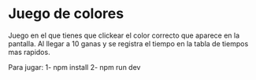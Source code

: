 # Juego de colores
Juego en el que tienes que clickear el color correcto que aparece en la pantalla. Al llegar a 10 ganas y se registra el tiempo en la 
tabla de tiempos mas rapidos. 



Para jugar:
1-  npm install
2-  npm run dev





